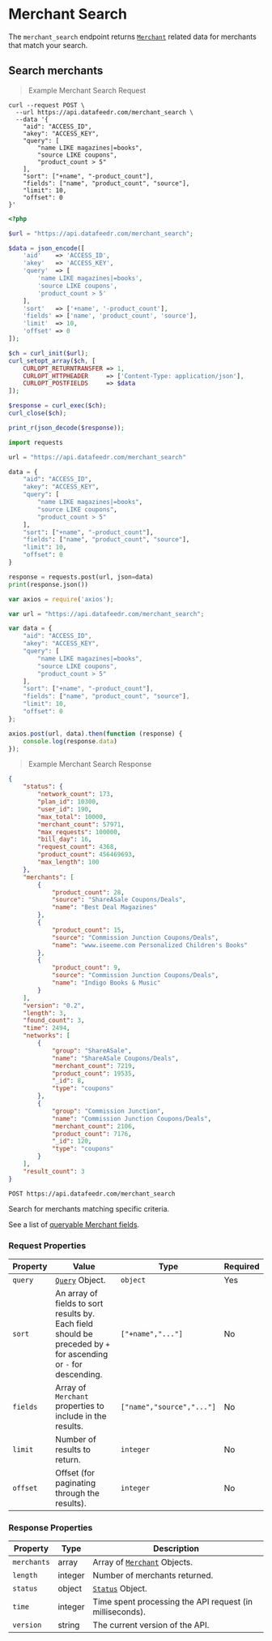 # Merchant Search


The `merchant_search` endpoint returns [`Merchant`](#merchant-properties) related data for merchants that match your search.



## Search merchants

> Example Merchant Search Request

```shell
curl --request POST \
  --url https://api.datafeedr.com/merchant_search \
  --data '{
    "aid": "ACCESS_ID",
    "akey": "ACCESS_KEY",
    "query": [
        "name LIKE magazines|=books",
        "source LIKE coupons",
        "product_count > 5"
    ],
    "sort": ["+name", "-product_count"],
    "fields": ["name", "product_count", "source"],
    "limit": 10,
    "offset": 0
}'
```

```php
<?php

$url = "https://api.datafeedr.com/merchant_search";

$data = json_encode([
    'aid'    => 'ACCESS_ID',
    'akey'   => 'ACCESS_KEY',
    'query'  => [
        'name LIKE magazines|=books',
        'source LIKE coupons',
        'product_count > 5'
    ],
    'sort'   => ['+name', '-product_count'],
    'fields' => ['name', 'product_count', 'source'],
    'limit'  => 10,
    'offset' => 0
]);

$ch = curl_init($url);
curl_setopt_array($ch, [
    CURLOPT_RETURNTRANSFER => 1,
    CURLOPT_HTTPHEADER     => ['Content-Type: application/json'],
    CURLOPT_POSTFIELDS     => $data
]);

$response = curl_exec($ch);
curl_close($ch);

print_r(json_decode($response));
```

```python
import requests

url = "https://api.datafeedr.com/merchant_search"

data = {
    "aid": "ACCESS_ID",
    "akey": "ACCESS_KEY",
    "query": [
        "name LIKE magazines|=books",
        "source LIKE coupons",
        "product_count > 5"
    ],
    "sort": ["+name", "-product_count"],
    "fields": ["name", "product_count", "source"],
    "limit": 10,
    "offset": 0
}

response = requests.post(url, json=data)
print(response.json())
```

```javascript
var axios = require('axios');

var url = "https://api.datafeedr.com/merchant_search";

var data = {
    "aid": "ACCESS_ID",
    "akey": "ACCESS_KEY",
    "query": [
        "name LIKE magazines|=books",
        "source LIKE coupons",
        "product_count > 5"
    ],
    "sort": ["+name", "-product_count"],
    "fields": ["name", "product_count", "source"],
    "limit": 10,
    "offset": 0
};

axios.post(url, data).then(function (response) {
    console.log(response.data)
});
```

> Example Merchant Search Response

```json
{
    "status": {
        "network_count": 173,
        "plan_id": 10300,
        "user_id": 190,
        "max_total": 10000,
        "merchant_count": 57971,
        "max_requests": 100000,
        "bill_day": 16,
        "request_count": 4368,
        "product_count": 456469693,
        "max_length": 100
    },
    "merchants": [
        {
            "product_count": 28,
            "source": "ShareASale Coupons/Deals",
            "name": "Best Deal Magazines"
        },
        {
            "product_count": 15,
            "source": "Commission Junction Coupons/Deals",
            "name": "www.iseeme.com Personalized Children's Books"
        },
        {
            "product_count": 9,
            "source": "Commission Junction Coupons/Deals",
            "name": "Indigo Books & Music"
        }
    ],
    "version": "0.2",
    "length": 3,
    "found_count": 3,
    "time": 2494,
    "networks": [
        {
            "group": "ShareASale",
            "name": "ShareASale Coupons/Deals",
            "merchant_count": 7219,
            "product_count": 19535,
            "_id": 8,
            "type": "coupons"
        },
        {
            "group": "Commission Junction",
            "name": "Commission Junction Coupons/Deals",
            "merchant_count": 2106,
            "product_count": 7176,
            "_id": 120,
            "type": "coupons"
        }
    ],
    "result_count": 3
}
```

`POST https://api.datafeedr.com/merchant_search`

Search for merchants matching specific criteria.

See a list of [queryable Merchant fields](#merchant-fields).


### Request Properties

Property | Value | Type | Required
---|---|---|---
`query` | [`Query`](#query-object) Object. | `object`  | Yes
`sort` | An array of fields to sort results by.  Each field should be preceded by `+` for ascending or `-` for descending. | `["+name","..."]` | No
`fields` | Array of `Merchant` properties to include in the results. | `["name","source","..."]` | No
`limit` | Number of results to return. | `integer` | No
`offset` | Offset (for paginating through the results). | `integer` | No

### Response Properties

Property | Type | Description
---|---|---
`merchants` | array | Array of [`Merchant`](#merchant-properties) Objects.
`length` | integer | Number of merchants returned.
`status` | object | [`Status`](#status-properties) Object.
`time` | integer | Time spent processing the API request (in milliseconds).
`version` | string | The current version of the API.








